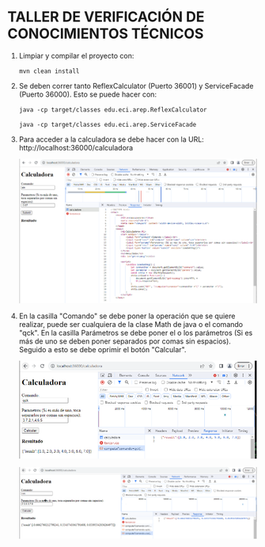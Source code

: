 # TALLER DE VERIFICACIÓN DE CONOCIMIENTOS TÉCNICOS

1. Limpiar y compilar el proyecto con:

   ```
   mvn clean install
   ```

2. Se deben correr tanto ReflexCalculator (Puerto 36001) y ServiceFacade (Puerto 36000). Esto se puede hacer con:

   ```
   java -cp target/classes edu.eci.arep.ReflexCalculator
   ```

   ```
   java -cp target/classes edu.eci.arep.ServiceFacade
   ```

3. Para acceder a la calculadora se debe hacer con la URL: http://localhost:36000/calculadora

    ![img1.PNG](img/img1.PNG)

4. En la casilla "Comando" se debe poner la operación que se quiere realizar, puede ser cualquiera de la clase Math de java o el comando "qck". En la casilla Parámetros se debe poner el o los parámetros (Si es más de uno se deben poner separados por comas sin espacios). Seguido a esto se debe oprimir el botón "Calcular".

   ![img2.PNG](img/img2.PNG)

   ![img3.PNG](img/img3.PNG)